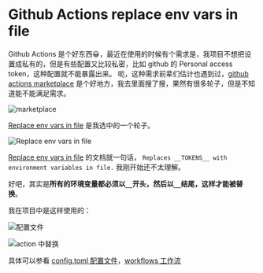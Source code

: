 # Github Actions replace env vars in file


Github Actions 是个好东西:grinning:，最近在使用的时候有个需求是，我项目不想把设置成私有的，但是有些配置又比较私密，比如 github 的 Personal access token，这种配置就不能暴露出来。
呃，这种需求前辈们估计也遇到过，[github actions marketplace](https://github.com/marketplace?type=actions)
是个好地方，我去里面搜了搜，果然有很多轮子，但是不知道能不能满足需求。

![marketplace](https://cdn.xiaobinqt.cn/xiaobinqt.io/20220402/cf7d693259714fda8798eb7b9eaaff1c.png?imageView2/0/q/75|watermark/2/text/eGlhb2JpbnF0/font/dmlqYXlh/fontsize/1000/fill/IzVDNUI1Qg==/dissolve/52/gravity/SouthEast/dx/15/dy/15 'marketplace')

[Replace env vars in file](https://github.com/marketplace/actions/replace-env-vars-in-file) 是我选中的一个轮子。

[//]: # (## 使用)

![Replace env vars in file](https://cdn.xiaobinqt.cn/xiaobinqt.io/20220402/436e6e8bd1b441da9f8861f5cb096ac0.png?imageView2/0/q/75|watermark/2/text/eGlhb2JpbnF0/font/dmlqYXlh/fontsize/1000/fill/IzVDNUI1Qg==/dissolve/52/gravity/SouthEast/dx/15/dy/15 'Replace env vars in file')

[Replace env vars in file](https://github.com/marketplace/actions/replace-env-vars-in-file) 的文档就一句话，
`Replaces __TOKENS__ with environment variables in file.`
我刚开始还不太理解。

好吧，其实是**所有的环境变量都必须以`__`开头，然后以`__`结尾，这样才能被替换**。

我在项目中是这样使用的：

![配置文件](https://cdn.xiaobinqt.cn/xiaobinqt.io/20220421/78223a9a71cb4b39bf09daf1f36d3167.png?imageView2/0/q/75|watermark/2/text/eGlhb2JpbnF0/font/dmlqYXlh/fontsize/1000/fill/IzVDNUI1Qg==/dissolve/52/gravity/SouthEast/dx/15/dy/15 '配置文件')

![action 中替换](https://cdn.xiaobinqt.cn/xiaobinqt.io/20220421/4d886ce9639043da9bf7794908404277.png?imageView2/0/q/75|watermark/2/text/eGlhb2JpbnF0/font/dmlqYXlh/fontsize/1000/fill/IzVDNUI1Qg==/dissolve/52/gravity/SouthEast/dx/15/dy/15 'action 中替换')

具体可以参看 [config.toml 配置文件](https://github.com/xiaobinqt/xiaobinqt.github.io/blob/23f0767e6b77f46c70edbf50e6822e5eebd85622/config.toml#L495)，[workflows
工作流](https://github.com/xiaobinqt/xiaobinqt.github.io/blob/23f0767e6b77f46c70edbf50e6822e5eebd85622/.github/workflows/ci.yml#L18)


[//]: # (![配置文件]&#40;https://cdn.xiaobinqt.cn/xiaobinqt.io/20220403/6633fcb2192f433f9be187f77fb26406.png?imageView2/0/q/75|watermark/2/text/eGlhb2JpbnF0/font/dmlqYXlh/fontsize/1000/fill/IzVDNUI1Qg==/dissolve/52/gravity/SouthEast/dx/15/dy/15 '配置文件'&#41;)

[//]: # (![action 中替换]&#40;https://cdn.xiaobinqt.cn/xiaobinqt.io/20220403/df8850a8418643188140bf0fd9c1095d.png?imageView2/0/q/75|watermark/2/text/eGlhb2JpbnF0/font/dmlqYXlh/fontsize/1000/fill/IzVDNUI1Qg==/dissolve/52/gravity/SouthEast/dx/15/dy/15 'action 中替换'&#41;)


[//]: # (![action 中替换]&#40;https://cdn.xiaobinqt.cn/xiaobinqt.io/20220402/b9098ec71b84420a89bb53bbcecb29ea.png?imageView2/0/q/75|watermark/2/text/eGlhb2JpbnF0/font/dmlqYXlh/fontsize/1000/fill/IzVDNUI1Qg==/dissolve/52/gravity/SouthEast/dx/15/dy/15 'action 中替换'&#41;)

[//]: # ()

[//]: # (![action 中替换]&#40;https://cdn.xiaobinqt.cn/xiaobinqt.io/20220402/76085f2e078a411da17bbce7dbea970a.png?imageView2/0/q/75|watermark/2/text/eGlhb2JpbnF0/font/dmlqYXlh/fontsize/1000/fill/IzVDNUI1Qg==/dissolve/52/gravity/SouthEast/dx/15/dy/15&#41;)

[//]: # ()






